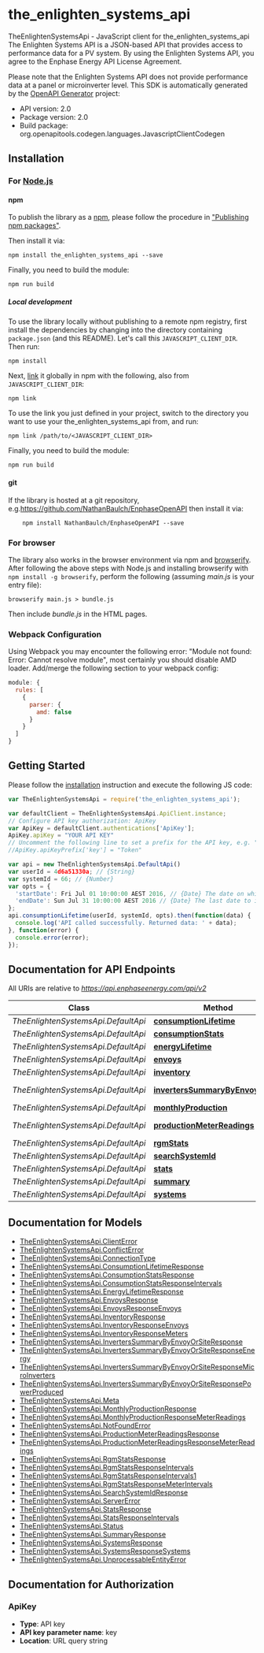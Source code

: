 # the_enlighten_systems_api

TheEnlightenSystemsApi - JavaScript client for the_enlighten_systems_api
The Enlighten Systems API is a JSON-based API that provides access to performance data for a PV system. By using the Enlighten Systems API, you agree to the Enphase Energy API License Agreement.

Please note that the Enlighten Systems API does not provide performance data at a panel or microinverter level.
This SDK is automatically generated by the [OpenAPI Generator](https://openapi-generator.tech) project:

- API version: 2.0
- Package version: 2.0
- Build package: org.openapitools.codegen.languages.JavascriptClientCodegen

## Installation

### For [Node.js](https://nodejs.org/)

#### npm

To publish the library as a [npm](https://www.npmjs.com/), please follow the procedure in ["Publishing npm packages"](https://docs.npmjs.com/getting-started/publishing-npm-packages).

Then install it via:

```shell
npm install the_enlighten_systems_api --save
```

Finally, you need to build the module:

```shell
npm run build
```

##### Local development

To use the library locally without publishing to a remote npm registry, first install the dependencies by changing into the directory containing `package.json` (and this README). Let's call this `JAVASCRIPT_CLIENT_DIR`. Then run:

```shell
npm install
```

Next, [link](https://docs.npmjs.com/cli/link) it globally in npm with the following, also from `JAVASCRIPT_CLIENT_DIR`:

```shell
npm link
```

To use the link you just defined in your project, switch to the directory you want to use your the_enlighten_systems_api from, and run:

```shell
npm link /path/to/<JAVASCRIPT_CLIENT_DIR>
```

Finally, you need to build the module:

```shell
npm run build
```

#### git

If the library is hosted at a git repository, e.g.https://github.com/NathanBaulch/EnphaseOpenAPI
then install it via:

```shell
    npm install NathanBaulch/EnphaseOpenAPI --save
```

### For browser

The library also works in the browser environment via npm and [browserify](http://browserify.org/). After following
the above steps with Node.js and installing browserify with `npm install -g browserify`,
perform the following (assuming *main.js* is your entry file):

```shell
browserify main.js > bundle.js
```

Then include *bundle.js* in the HTML pages.

### Webpack Configuration

Using Webpack you may encounter the following error: "Module not found: Error:
Cannot resolve module", most certainly you should disable AMD loader. Add/merge
the following section to your webpack config:

```javascript
module: {
  rules: [
    {
      parser: {
        amd: false
      }
    }
  ]
}
```

## Getting Started

Please follow the [installation](#installation) instruction and execute the following JS code:

```javascript
var TheEnlightenSystemsApi = require('the_enlighten_systems_api');

var defaultClient = TheEnlightenSystemsApi.ApiClient.instance;
// Configure API key authorization: ApiKey
var ApiKey = defaultClient.authentications['ApiKey'];
ApiKey.apiKey = "YOUR API KEY"
// Uncomment the following line to set a prefix for the API key, e.g. "Token" (defaults to null)
//ApiKey.apiKeyPrefix['key'] = "Token"

var api = new TheEnlightenSystemsApi.DefaultApi()
var userId = 4d6a51330a; // {String} 
var systemId = 66; // {Number} 
var opts = {
  'startDate': Fri Jul 01 10:00:00 AEST 2016, // {Date} The date on which to start the time series. Defaults to the system's operational date.
  'endDate': Sun Jul 31 10:00:00 AEST 2016 // {Date} The last date to include in the time series. Defaults to yesterday or the last day the system reported, whichever is earlier.
};
api.consumptionLifetime(userId, systemId, opts).then(function(data) {
  console.log('API called successfully. Returned data: ' + data);
}, function(error) {
  console.error(error);
});


```

## Documentation for API Endpoints

All URIs are relative to *https://api.enphaseenergy.com/api/v2*

Class | Method | HTTP request | Description
------------ | ------------- | ------------- | -------------
*TheEnlightenSystemsApi.DefaultApi* | [**consumptionLifetime**](docs/DefaultApi.md#consumptionLifetime) | **GET** /systems/{system_id}/consumption_lifetime | 
*TheEnlightenSystemsApi.DefaultApi* | [**consumptionStats**](docs/DefaultApi.md#consumptionStats) | **GET** /systems/{system_id}/consumption_stats | 
*TheEnlightenSystemsApi.DefaultApi* | [**energyLifetime**](docs/DefaultApi.md#energyLifetime) | **GET** /systems/{system_id}/energy_lifetime | 
*TheEnlightenSystemsApi.DefaultApi* | [**envoys**](docs/DefaultApi.md#envoys) | **GET** /systems/{system_id}/envoys | 
*TheEnlightenSystemsApi.DefaultApi* | [**inventory**](docs/DefaultApi.md#inventory) | **GET** /systems/{system_id}/inventory | 
*TheEnlightenSystemsApi.DefaultApi* | [**invertersSummaryByEnvoyOrSite**](docs/DefaultApi.md#invertersSummaryByEnvoyOrSite) | **GET** /systems/inverters_summary_by_envoy_or_site | 
*TheEnlightenSystemsApi.DefaultApi* | [**monthlyProduction**](docs/DefaultApi.md#monthlyProduction) | **GET** /systems/{system_id}/monthly_production | 
*TheEnlightenSystemsApi.DefaultApi* | [**productionMeterReadings**](docs/DefaultApi.md#productionMeterReadings) | **GET** /systems/{system_id}/production_meter_readings | 
*TheEnlightenSystemsApi.DefaultApi* | [**rgmStats**](docs/DefaultApi.md#rgmStats) | **GET** /systems/{system_id}/rgm_stats | 
*TheEnlightenSystemsApi.DefaultApi* | [**searchSystemId**](docs/DefaultApi.md#searchSystemId) | **GET** /systems/search_system_id | 
*TheEnlightenSystemsApi.DefaultApi* | [**stats**](docs/DefaultApi.md#stats) | **GET** /systems/{system_id}/stats | 
*TheEnlightenSystemsApi.DefaultApi* | [**summary**](docs/DefaultApi.md#summary) | **GET** /systems/{system_id}/summary | 
*TheEnlightenSystemsApi.DefaultApi* | [**systems**](docs/DefaultApi.md#systems) | **GET** /systems | 


## Documentation for Models

 - [TheEnlightenSystemsApi.ClientError](docs/ClientError.md)
 - [TheEnlightenSystemsApi.ConflictError](docs/ConflictError.md)
 - [TheEnlightenSystemsApi.ConnectionType](docs/ConnectionType.md)
 - [TheEnlightenSystemsApi.ConsumptionLifetimeResponse](docs/ConsumptionLifetimeResponse.md)
 - [TheEnlightenSystemsApi.ConsumptionStatsResponse](docs/ConsumptionStatsResponse.md)
 - [TheEnlightenSystemsApi.ConsumptionStatsResponseIntervals](docs/ConsumptionStatsResponseIntervals.md)
 - [TheEnlightenSystemsApi.EnergyLifetimeResponse](docs/EnergyLifetimeResponse.md)
 - [TheEnlightenSystemsApi.EnvoysResponse](docs/EnvoysResponse.md)
 - [TheEnlightenSystemsApi.EnvoysResponseEnvoys](docs/EnvoysResponseEnvoys.md)
 - [TheEnlightenSystemsApi.InventoryResponse](docs/InventoryResponse.md)
 - [TheEnlightenSystemsApi.InventoryResponseEnvoys](docs/InventoryResponseEnvoys.md)
 - [TheEnlightenSystemsApi.InventoryResponseMeters](docs/InventoryResponseMeters.md)
 - [TheEnlightenSystemsApi.InvertersSummaryByEnvoyOrSiteResponse](docs/InvertersSummaryByEnvoyOrSiteResponse.md)
 - [TheEnlightenSystemsApi.InvertersSummaryByEnvoyOrSiteResponseEnergy](docs/InvertersSummaryByEnvoyOrSiteResponseEnergy.md)
 - [TheEnlightenSystemsApi.InvertersSummaryByEnvoyOrSiteResponseMicroInverters](docs/InvertersSummaryByEnvoyOrSiteResponseMicroInverters.md)
 - [TheEnlightenSystemsApi.InvertersSummaryByEnvoyOrSiteResponsePowerProduced](docs/InvertersSummaryByEnvoyOrSiteResponsePowerProduced.md)
 - [TheEnlightenSystemsApi.Meta](docs/Meta.md)
 - [TheEnlightenSystemsApi.MonthlyProductionResponse](docs/MonthlyProductionResponse.md)
 - [TheEnlightenSystemsApi.MonthlyProductionResponseMeterReadings](docs/MonthlyProductionResponseMeterReadings.md)
 - [TheEnlightenSystemsApi.NotFoundError](docs/NotFoundError.md)
 - [TheEnlightenSystemsApi.ProductionMeterReadingsResponse](docs/ProductionMeterReadingsResponse.md)
 - [TheEnlightenSystemsApi.ProductionMeterReadingsResponseMeterReadings](docs/ProductionMeterReadingsResponseMeterReadings.md)
 - [TheEnlightenSystemsApi.RgmStatsResponse](docs/RgmStatsResponse.md)
 - [TheEnlightenSystemsApi.RgmStatsResponseIntervals](docs/RgmStatsResponseIntervals.md)
 - [TheEnlightenSystemsApi.RgmStatsResponseIntervals1](docs/RgmStatsResponseIntervals1.md)
 - [TheEnlightenSystemsApi.RgmStatsResponseMeterIntervals](docs/RgmStatsResponseMeterIntervals.md)
 - [TheEnlightenSystemsApi.SearchSystemIdResponse](docs/SearchSystemIdResponse.md)
 - [TheEnlightenSystemsApi.ServerError](docs/ServerError.md)
 - [TheEnlightenSystemsApi.StatsResponse](docs/StatsResponse.md)
 - [TheEnlightenSystemsApi.StatsResponseIntervals](docs/StatsResponseIntervals.md)
 - [TheEnlightenSystemsApi.Status](docs/Status.md)
 - [TheEnlightenSystemsApi.SummaryResponse](docs/SummaryResponse.md)
 - [TheEnlightenSystemsApi.SystemsResponse](docs/SystemsResponse.md)
 - [TheEnlightenSystemsApi.SystemsResponseSystems](docs/SystemsResponseSystems.md)
 - [TheEnlightenSystemsApi.UnprocessableEntityError](docs/UnprocessableEntityError.md)


## Documentation for Authorization



### ApiKey


- **Type**: API key
- **API key parameter name**: key
- **Location**: URL query string

